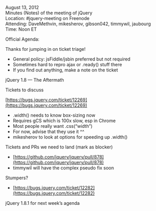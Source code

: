 August 13, 2012  
 Minutes (Notes) of the meeting of jQuery  
 Location: \#jquery-meeting on Freenode  
 Attending: DaveMethvin, mikesherov, gibson042, timmywil, jaubourg  
 Time: Noon ET

Official Agenda:  

Thanks for jumping in on ticket triage!

-   General policy: jsFiddle/jsbin preferred but not required
-   Sometimes hard to repro ajax or .ready() stuff there
-   If you find out anything, make a note on the ticket

jQuery 1.8 — The Aftermath

Tickets to discuss

[https://bugs.jquery.com/ticket/12269](https://bugs.jquery.com/ticket/12269)

-   .width() needs to know box-sizing now
-   Requires gCS which is 100x slow, esp in Chrome
-   Most people really want .css(“width”)
-   For now, advise that they use it \^\^
-   mikesherov to look at options for speeding up .width()

Tickets and PRs we need to land (mark as blocker)

-   [https://github.com/jquery/jquery/pull/878](https://github.com/jquery/jquery/pull/878)
-   timmywil will have the complex pseudo fix soon

Stumpers?

-   [https://bugs.jquery.com/ticket/12282](https://bugs.jquery.com/ticket/12282)

jQuery 1.8.1 for next week’s agenda

